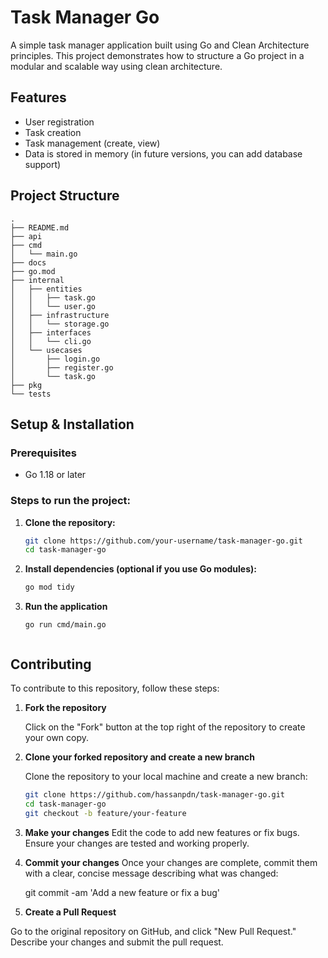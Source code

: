 # Task Manager Go

A simple task manager application built using Go and Clean Architecture principles. This project demonstrates how to structure a Go project in a modular and scalable way using clean architecture.

## Features

- User registration
- Task creation
- Task management (create, view)
- Data is stored in memory (in future versions, you can add database support)

## Project Structure
    .
    ├── README.md
    ├── api
    ├── cmd
    │   └── main.go
    ├── docs
    ├── go.mod
    ├── internal
    │   ├── entities
    │   │   ├── task.go
    │   │   └── user.go
    │   ├── infrastructure
    │   │   └── storage.go
    │   ├── interfaces
    │   │   └── cli.go
    │   └── usecases
    │       ├── login.go
    │       ├── register.go
    │       └── task.go
    ├── pkg
    └── tests

## Setup & Installation

### Prerequisites
- Go 1.18 or later

### Steps to run the project:

1. **Clone the repository:**
   ```bash
   git clone https://github.com/your-username/task-manager-go.git
   cd task-manager-go

2. **Install dependencies (optional if you use Go modules):**
    ```bash
    go mod tidy

3. **Run the application**
    ```
    go run cmd/main.go


## Contributing

To contribute to this repository, follow these steps:

1. **Fork the repository**
   
   Click on the "Fork" button at the top right of the repository to create your own copy.

2. **Clone your forked repository and create a new branch**
   
   Clone the repository to your local machine and create a new branch:
   ```bash
   git clone https://github.com/hassanpdn/task-manager-go.git
   cd task-manager-go
   git checkout -b feature/your-feature
3. **Make your changes**
Edit the code to add new features or fix bugs. Ensure your changes are tested and working properly.

4. **Commit your changes**
Once your changes are complete, commit them with a clear, concise message describing what was changed:

    git commit -am 'Add a new feature or fix a bug'


5. **Create a Pull Request**

Go to the original repository on GitHub, and click "New Pull Request." Describe your changes and submit the pull request.
